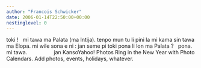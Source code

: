 ```yaml
---
author: "Francois Schwicker"
date: 2006-01-14T22:50:00+00:00
nestinglevel: 0
---
```

toki !   mi tawa ma Palata (ma Intija). tenpo mun tu li pini la mi kama sin tawa ma Elopa. mi wile sona e ni : jan seme pi toki pona li lon ma Palata ?   pona. mi tawa.                  jan KansoYahoo! Photos Ring in the New Year with Photo Calendars. Add photos, events, holidays, whatever.